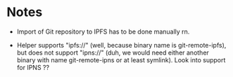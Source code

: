 # Notes

- Import of Git repository to IPFS has to be done manually rn.

- Helper supports "ipfs://" (well, because binary name is git-remote-ipfs),
but does not support "ipns://" (duh, we would need either another binary with name git-remote-ipns or at least symlink). Look into support for IPNS ??

